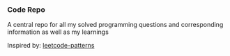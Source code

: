### Code Repo
A central repo for all my solved programming questions and corresponding information as well as my learnings

Inspired by: [leetcode-patterns](https://github.com/SeanPrashad/leetcode-patterns)
